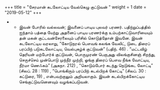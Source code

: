 ﻿+++
title = "சேரமான் கடலோட்டிய வேல்கெழு குட்டுவன்  "
weight = 1
date = "2019-05-12"
+++


- -  இவன் போரில் வல்லவன்; இவனைப் பாடிய புலவர் பரணர். பதிற்றுப்பத்தில் ஐந்தாம் பத்தை யேற்று அதனைப் பாடிய பரணர்க்கு உம்பற்காட்டுவாரியையும் தன் மகன் குட்டவன்சேரலையும் பரிசில் கொடுத்தோன் இவனே. இவன் கடலோட்டிய வரலாறு, “கோடுநரல் பௌவங் கலங்க வேலிட், டுடை திரைப் பரப்பிற் படுகடலோட்டிய, வெல்புகழ்க் குட்டுவன்” (பதிற். 46) . “மட்டவிழ் தெரியன் மற்போர்க் குட்டுவன், பொருமுரண் பெறாஅது விலங்குசினஞ் சிறந்து, செருச்செய் முன்பொடு முந்நீர் முற்றி, ஓங்கு திரைப் பௌவ நீங்க வோட்டிய, நீர்மா ணெஃகம்” (அகநா. 212) , “கொடும்போர் கடந்து நெடுங்கட லோட்டி” (சிலப். 28 : 119) , “பொங்கிரும் பரப்பிற் கடல்பிறக் கோட்டி” (சிலப். 30 : கட்டுரை, 19) , என்பவற்றாலும் அறியலாகும். இவன் கடல்பிறக்கோட்டிய செங்குட்டுவனெனவும் வழங்கப்படுவன். 
